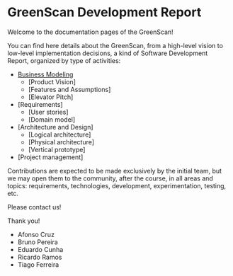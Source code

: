 # GreenScan Development Report

Welcome to the documentation pages of the GreenScan!

You can find here details about the GreenScan, from a high-level vision to low-level implementation decisions, a kind of Software Development Report, organized by type of activities: 

* [Business Modeling](docs/BusinessModeling.md)
  * [Product Vision]
  * [Features and Assumptions]
  * [Elevator Pitch]
* [Requirements]
  * [User stories]
  * [Domain model]
* [Architecture and Design]
  * [Logical architecture]
  * [Physical architecture]
  * [Vertical prototype]
* [Project management]

Contributions are expected to be made exclusively by the initial team, but we may open them to the community, after the course, in all areas and topics: requirements, technologies, development, experimentation, testing, etc.

Please contact us!

Thank you!

- Afonso Cruz <up202006020>
- Bruno Pereira <up202206251>
- Eduardo Cunha <up202207126>
- Ricardo Ramos <up202206349>
- Tiago Ferreira <up202207311>
